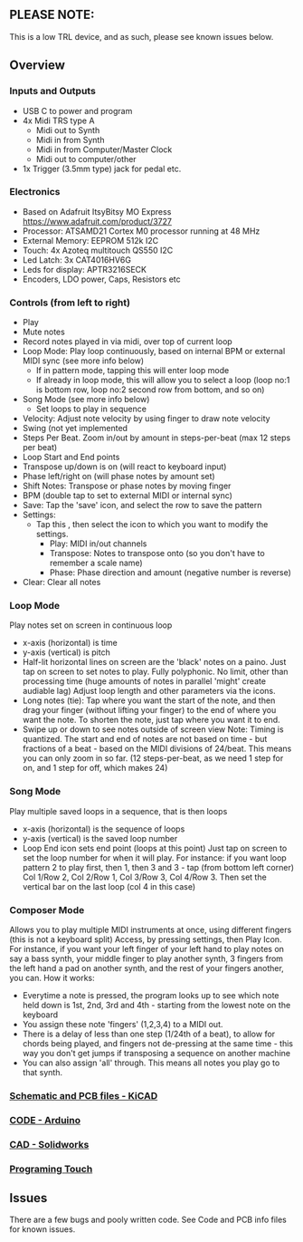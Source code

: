 ## PLEASE NOTE:
This is a low TRL device, and as such, please see known issues below.

## Overview
### Inputs and Outputs
- USB C to power and program
- 4x Midi TRS type A
  - Midi out to Synth
  - Midi in from Synth
  - Midi in from Computer/Master Clock
  - Midi out to computer/other
- 1x Trigger (3.5mm type) jack for pedal etc.

### Electronics
- Based on Adafruit ItsyBitsy MO Express https://www.adafruit.com/product/3727
- Processor: ATSAMD21 Cortex M0 processor running at 48 MHz
- External Memory: EEPROM 512k I2C
- Touch: 4x Azoteq multitouch QS550 I2C
- Led Latch: 3x CAT4016HV6G
- Leds for display: APTR3216SECK
- Encoders, LDO power, Caps, Resistors etc

### Controls (from left to right)

- Play
- Mute notes
- Record notes played in via midi, over top of current loop
- Loop Mode: Play loop continuously, based on internal BPM or external MIDI sync (see more info below)
  - If in pattern mode, tapping this will enter loop mode
  - If already in loop mode, this will allow you to select a loop (loop no:1 is bottom row, loop no:2 second row from bottom, and so on)
- Song Mode (see more info below)
  - Set loops to play in sequence  
- Velocity: Adjust note velocity by using finger to draw note velocity
- Swing (not yet implemented
- Steps Per Beat.  Zoom in/out by amount in steps-per-beat (max 12 steps per beat)
- Loop Start and End points
- Transpose up/down is on (will react to keyboard input)
- Phase left/right on (will phase notes by amount set)
- Shift Notes: Transpose or phase notes by moving finger
- BPM (double tap to set to external MIDI or internal sync)
- Save: Tap the 'save' icon, and select the row to save the pattern
- Settings:
  - Tap this , then select the icon to which you want to modify the settings.
    - Play: MIDI in/out channels
    - Transpose: Notes to transpose onto (so you don't have to remember a scale name)
    - Phase: Phase direction and amount (negative number is reverse)
- Clear: Clear all notes 
 

 ### Loop Mode
 Play notes set on screen in continuous loop
 - x-axis (horizontal) is time
 - y-axis (vertical) is pitch
 - Half-lit horizontal lines on screen are the 'black' notes on a paino.
Just tap on screen to set notes to play.
Fully polyphonic.  No limit, other than processing time (huge amounts of notes in parallel 'might' create audiable lag)
Adjust loop length and other parameters via the icons.
- Long notes (tie):  Tap where you want the start of the note, and then drag your finger (without lifting your finger) to the end of where you want the note.  To shorten the note, just tap where you want it to end.
- Swipe up or down to see notes outside of screen view
Note: Timing is quantized.  The start and end of notes are not based on time - but fractions of a beat - based on the MIDI divisions of 24/beat.  This means you can only zoom in so far. (12 steps-per-beat, as we need 1 step for on, and 1 step for off, which makes 24)

 
 ### Song Mode
 Play multiple saved loops in a sequence, that is then loops
 - x-axis (horizontal) is the sequence of loops
 - y-axis (vertical) is the saved loop number
 - Loop End icon sets end point (loops at this point)
Just tap on screen to set the loop number for when it will play.  For instance: if you want loop pattern 2 to play first, then 1, then 3 and 3 - tap (from bottom left corner) Col 1/Row 2, Col 2/Row 1, Col 3/Row 3, Col 4/Row 3.  Then set the vertical bar on the last loop (col 4 in this case)


### Composer Mode
Allows you to play multiple MIDI instruments at once, using different fingers (this is not a keyboard split)
Access, by pressing settings, then Play Icon.
For instance, if you want your left finger of your left hand to play notes on say a bass synth, your middle finger to play another synth, 3 fingers from the left hand a pad on another synth, and the rest of your fingers another, you can.
How it works:
- Everytime a note is pressed, the program looks up to see which note held down is 1st, 2nd, 3rd and 4th - starting from the lowest note on the keyboard
- You assign these note 'fingers' (1,2,3,4) to a MIDI out.
- There is a delay of less than one step (1/24th of a beat), to allow for chords being played, and fingers not de-pressing at the same time - this way you don't get jumps if transposing a sequence on another machine
- You can also assign 'all' through.  This means all notes you play go to that synth.


 

### [Schematic and PCB files - KiCAD](PCB)

### [CODE - Arduino](CODE)

### [CAD - Solidworks](CAD)

### [Programing Touch](Azoteq_Touch)




## Issues
There are a few bugs and pooly written code.  See Code and PCB info files for known issues.

